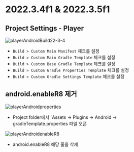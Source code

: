 # 2022.3.4f1 & 2022.3.5f1
## Project Settings - Player
![playerAndroidBuild22-3-4](https://github.com/adiscope/Adiscope-Unity-UPM/assets/60415962/b39e6a93-f0da-42a8-b0a1-656685c5fb9a)   
- `Build > Custom Main Manifest` 체크를 설정
- `Build > Custom Main Gradle Template` 체크를 설정
- `Build > Custom Base Gradle Template` 체크를 설정
- `Build > Custom Gradle Properties Template` 체크를 설정
- `Build > Custom Gradle Settings Template` 체크를 설정

## android.enableR8 제거
![playerAndroidproperties](https://github.com/adiscope/Adiscope-Unity-UPM/assets/60415962/1f874038-a23a-4486-ad18-267aa7fb326e)   
- Project folder에서 `Assets -> Plugins -> Android -> gradleTemplate.properties 파일 오픈

![playerAndroidenableR8](https://github.com/adiscope/Adiscope-Unity-UPM/assets/60415962/64b210df-74e1-4855-aea9-a6e9cb33ef27)   
- android.enableR8 해당 줄을 삭제
